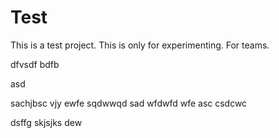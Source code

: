 
# Test
This is a test project. This is only for experimenting.
For teams.


dfvsdf bdfb

asd

sachjbsc
vjy
ewfe
sqdwwqd
sad
wfdwfd
wfe
asc
csdcwc

dsffg
skjsjks
dew
